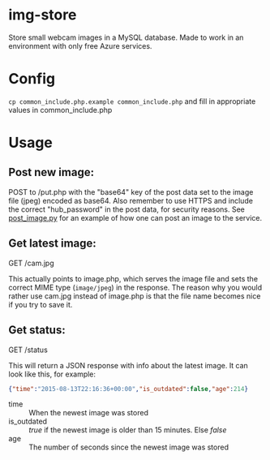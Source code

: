 # img-store

Store small webcam images in a MySQL database. Made to work in an environment with only free Azure
services.

# Config

`cp common_include.php.example common_include.php`
and fill in appropriate values in common_include.php

# Usage

## Post new image:
POST to /put.php with the "base64" key of the post data set to the image file (jpeg) encoded as base64.
Also remember to use HTTPS and include the correct "hub_password" in the post data, for security
reasons. See [post_image.py](post_image.py) for an example of how one can post an image to the service.

## Get latest image:
GET /cam.jpg

This actually points to image.php, which serves the image file and sets the correct MIME type (`image/jpeg`) in the response. The reason why you would rather use cam.jpg instead of image.php is that the file name becomes nice if you try to save it.

## Get status:
GET /status

This will return a JSON response with info about the latest image. It can look like this, for example:
```json
{"time":"2015-08-13T22:16:36+00:00","is_outdated":false,"age":214}
```

<dl>
  <dt>time</dt>
  <dd>When the newest image was stored</dd>

  <dt>is_outdated</dt>
  <dd><i>true</i> if the newest image is older than 15 minutes. Else <i>false</i></dd>
  
  <dt>age</dt>
  <dd>The number of seconds since the newest image was stored</dd>
</dl>
